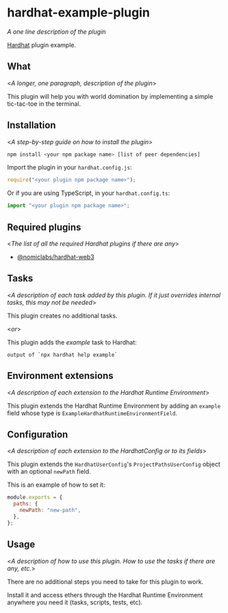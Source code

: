 # hardhat-example-plugin

_A one line description of the plugin_

[Hardhat](https://hardhat.org) plugin example.

## What

<_A longer, one paragraph, description of the plugin_>

This plugin will help you with world domination by implementing a simple tic-tac-toe in the terminal.

## Installation

<_A step-by-step guide on how to install the plugin_>

```bash
npm install <your npm package name> [list of peer dependencies]
```

Import the plugin in your `hardhat.config.js`:

```js
require("<your plugin npm package name>");
```

Or if you are using TypeScript, in your `hardhat.config.ts`:

```ts
import "<your plugin npm package name>";
```

## Required plugins

<_The list of all the required Hardhat plugins if there are any_>

- [@nomiclabs/hardhat-web3](https://github.com/nomiclabs/hardhat/tree/master/packages/hardhat-web3)

## Tasks

<_A description of each task added by this plugin. If it just overrides internal
tasks, this may not be needed_>

This plugin creates no additional tasks.

<_or_>

This plugin adds the _example_ task to Hardhat:

```
output of `npx hardhat help example`
```

## Environment extensions

<_A description of each extension to the Hardhat Runtime Environment_>

This plugin extends the Hardhat Runtime Environment by adding an `example` field
whose type is `ExampleHardhatRuntimeEnvironmentField`.

## Configuration

<_A description of each extension to the HardhatConfig or to its fields_>

This plugin extends the `HardhatUserConfig`'s `ProjectPathsUserConfig` object with an optional
`newPath` field.

This is an example of how to set it:

```js
module.exports = {
  paths: {
    newPath: "new-path",
  },
};
```

## Usage

<_A description of how to use this plugin. How to use the tasks if there are any, etc._>

There are no additional steps you need to take for this plugin to work.

Install it and access ethers through the Hardhat Runtime Environment anywhere
you need it (tasks, scripts, tests, etc).
